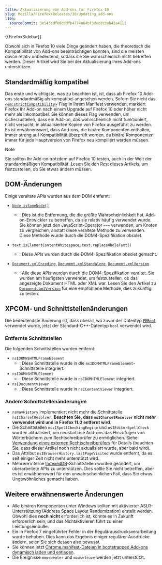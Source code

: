 ```yaml
---
title: Aktualisierung von Add-ons für Firefox 10
slug: Mozilla/Firefox/Releases/10/Updating_add-ons
l10n:
  sourceCommit: 3e543cdfe8dddfb4774a64bf3decdcbab42a4111
---
```


{{FirefoxSidebar}}

Obwohl sich in Firefox 10 viele Dinge geändert haben, die theoretisch die Kompatibilität von Add-ons beeinträchtigen könnten, sind die meisten davon relativ unbedeutend, sodass sie Sie wahrscheinlich nicht betreffen werden. Dieser Artikel wird Sie bei der Aktualisierung Ihres Add-ons unterstützen.

## Standardmäßig kompatibel

Das erste und wichtigste, was zu beachten ist, ist, dass ab Firefox 10 Add-ons standardmäßig als kompatibel angesehen werden. Sofern Sie nicht das [`<em:strictCompatibility>`](/de/docs/Install_Manifests#strictcompatibility)-Flag in Ihrem Manifest verwenden, markiert Firefox Ihr Add-on nach einem Upgrade auf Firefox 10 oder höher nicht mehr als inkompatibel. Sie können dieses Flag verwenden, um sicherzustellen, dass ein Add-on, das wahrscheinlich nicht funktioniert, nicht versucht, in aktualisierten Kopien von Firefox ausgeführt zu werden. Es ist erwähnenswert, dass Add-ons, die binäre Komponenten enthalten, immer streng auf Kompatibilität überprüft werden, da binäre Komponenten immer für jede Hauptversion von Firefox neu kompiliert werden müssen.

> [!NOTE]
> Sie sollten Ihr Add-on trotzdem auf Firefox 10 testen, auch in der Welt der standardmäßigen Kompatibilität. Lesen Sie den Rest dieses Artikels, um festzustellen, ob Sie etwas ändern müssen.

## DOM-Änderungen

Einige veraltete APIs wurden aus dem DOM entfernt:

- [`Node.isSameNode()`](/de/docs/Web/API/Node/isSameNode)
  - : Dies ist die Entfernung, die die größte Wahrscheinlichkeit hat, Add-on-Entwickler zu betreffen, da sie relativ häufig verwendet wurde. Sie können jetzt den JavaScript-Operator `===` verwenden, um Knoten zu vergleichen, anstatt diese veraltete Methode zu verwenden. Diese Methode wurde durch die DOM4-Spezifikation obsolet.
- `text.isElementContentWhitespace`, `text.replaceWholeText()`

  - : Diese APIs wurden durch die DOM4-Spezifikation obsolet gemacht.

- [`Document.xmlEncoding`](/de/docs/Web/API/Document/xmlEncoding), [`Document.xmlStandalone`](/de/docs/Web/API/Document/xmlStandalone), [`Document.xmlVersion`](/de/docs/Web/API/Document/xmlVersion)
  - : Alle diese APIs wurden durch die DOM4-Spezifikation veraltet. Sie wurden am häufigsten verwendet, um festzustellen, ob das angezeigte Dokument HTML oder XML war. Lesen Sie den Artikel zu [`Document.xmlVersion`](/de/docs/Web/API/Document/xmlVersion) für eine empfohlene Methode, dies zukünftig zu testen.

## XPCOM- und Schnittstellenänderungen

Die bedeutendste Änderung ist, dass überall, wo zuvor der Datentyp [`PRBool`](/de/docs/PRBool) verwendet wurde, jetzt der Standard-C++-Datentyp `bool` verwendet wird.

### Entfernte Schnittstellen

Die folgenden Schnittstellen wurden entfernt:

- `nsIDOMNSHTMLFrameElement`
  - : Diese Schnittstelle wurde in die `nsIDOMHTMLFrameElement`-Schnittstelle integriert.
- `nsIDOMNSHTMLElement`
  - : Diese Schnittstelle wurde in `nsIDOMHTMLElement` integriert.
- `nsIDocumentViewer`
  - : Diese Schnittstelle wurde in `nsIContentViewer` integriert.

### Andere Schnittstellenänderungen

- `nsNavHistory` implementiert nicht mehr die Schnittstelle `nsICharsetResolver`. **Beachten Sie, dass `nsICharsetResolver` nicht mehr verwendet wird und in Firefox 11.0 entfernt wird**.
- Die Schnittstellen `mozISpellCheckingEngine` und `nsIEditorSpellCheck` wurden aktualisiert, um neustartlose Add-ons das Hinzufügen von Wörterbüchern zum Rechtschreibprüfer zu ermöglichen. Siehe [Verwendung eines externen Rechtschreibprüfers](/en-US/Using_an_External_Spell-checker) für Details (beachten Sie, dass dieser Artikel noch nicht aktualisiert wurde, aber bald wird).
- Das Attribut `nsIBrowserHistory.lastPageVisited` wurde entfernt, da es seit einiger Zeit nicht mehr unterstützt wird.
- Mehrere interne [IndexedDB](/de/docs/Web/API/IndexedDB_API)-Schnittstellen wurden geändert, um überarbeitete APIs zu unterstützen. Dies sollte Sie nicht betreffen, aber es ist erwähnenswert für den unwahrscheinlichen Fall, dass Sie etwas Ungewöhnliches gemacht haben.

## Weitere erwähnenswerte Änderungen

- Alle binären Komponenten unter Windows sollten mit aktivierter ASLR-Unterstützung (Address Space Layout Randomization) erstellt werden. Obwohl dies **noch nicht** erforderlich ist, könnte es in Zukunft erforderlich sein, und das Nichtaktivieren führt zu einer Leistungseinbuße.
- Ein in Firefox 7 eingeführter Fehler in der Regulärausdrucksverarbeitung wurde behoben. Dies kann das Ergebnis einiger regulärer Ausdrücke ändern, seien Sie sich dessen also bewusst.
- Sie können jetzt [Chrome.manifest-Dateien in bootstrapped Add-ons dynamisch laden und entladen](/de/docs/Extensions/Bootstrapped_extensions#Adding_user_interface_with_a_chrome.manifest).
- Die Ereignisse `mouseenter` und `mouseleave` werden jetzt unterstützt.
